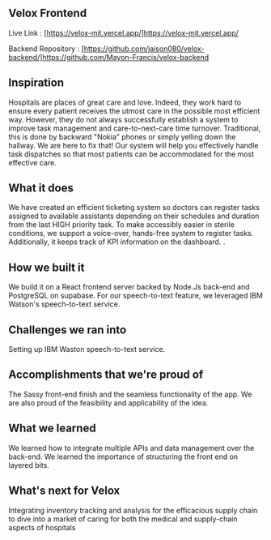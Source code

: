 ## Velox Frontend

Live Link : [https://velox-mit.vercel.app/]https://velox-mit.vercel.app/

Backend Repository : [https://github.com/jaison080/velox-backend/]https://github.com/Mayon-Francis/velox-backend

## Inspiration
Hospitals are places of great care and love. Indeed, they work hard to ensure every patient receives the utmost care in the possible most efficient way. However, they do not always successfully establish a system to improve task management and care-to-next-care time turnover. Traditional, this is done by backward "Nokia" phones or simply yelling down the hallway. We are here to fix that! Our system will help you effectively handle task dispatches so that most patients can be accommodated for the most effective care.

## What it does
We have created an efficient ticketing system so doctors can register tasks assigned to available assistants depending on their schedules and duration from the last HIGH priority task. To make accessibly easier in sterile conditions, we support a voice-over, hands-free system to register tasks. Additionally, it keeps track of KPI information on the dashboard.
.
## How we built it
We build it on a React frontend server backed by Node.Js back-end and PostgreSQL on supabase. For our speech-to-text feature, we leveraged IBM Watson's speech-to-text service. 

## Challenges we ran into
Setting up IBM Waston speech-to-text service.

## Accomplishments that we're proud of
The Sassy front-end finish and the seamless functionality of the app. We are also proud of the feasibility and applicability of the idea.

## What we learned
We learned how to integrate multiple APIs and data management over the back-end. We learned the importance of structuring the front end on layered bits.

## What's next for Velox
Integrating inventory tracking and analysis for the efficacious supply chain to dive into a market of caring for both the medical and supply-chain aspects of hospitals
